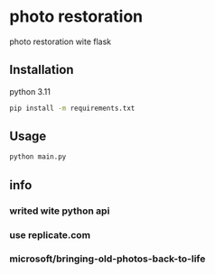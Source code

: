 # photo restoration

photo restoration wite flask

## Installation

python 3.11

```bash
pip install -m requirements.txt
```

## Usage

```python
python main.py
```

## info
### writed wite python api 
### use replicate.com 
### microsoft/bringing-old-photos-back-to-life
